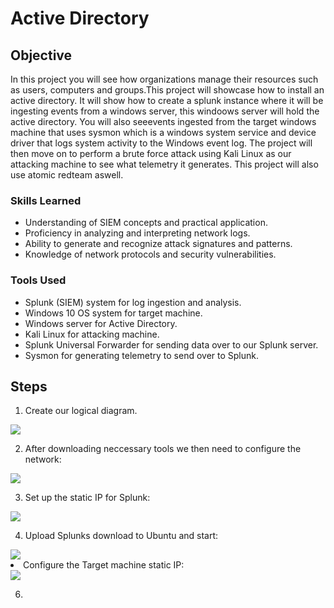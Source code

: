 # Active Directory

## Objective
In this project you will see how organizations manage their resources such as
users, computers and groups.This project will showcase how to install an active 
directory. It will show how to create a splunk instance where it will be 
ingesting events from a windows server, this windoows server will hold the active 
directory. You will also seeevents ingested from the target windows machine that
uses sysmon which is a windows system service and device driver that logs system 
activity to the Windows event log. The project will then move on to perform a
brute force attack using Kali Linux as our attacking machine to see what telemetry 
it generates. This project will also use atomic redteam aswell.



### Skills Learned

- Understanding of SIEM concepts and practical application.
- Proficiency in analyzing and interpreting network logs.
- Ability to generate and recognize attack signatures and patterns.
- Knowledge of network protocols and security vulnerabilities.


### Tools Used

- Splunk (SIEM) system for log ingestion and analysis.
- Windows 10 OS system for target machine.
- Windows server for Active Directory.
- Kali Linux for attacking machine.
- Splunk Universal Forwarder for sending data over to our Splunk server.
- Sysmon for generating telemetry to send over to Splunk.
  
## Steps

1. Create our logical diagram.

<a href="https://github.com/FrancisDunne/Active_Directory/blob/main/Diagram.pdf" download>
    <img src="https://img.shields.io/badge/-Logical%20Diagram-0000FF?style=for-the-badge" />
</a>

2. After downloading neccessary tools we then need to configure the network:

<a href="https://github.com/FrancisDunne/Active_Directory/blob/main/Nat%20Network%20setup.png">
    <img src="https://img.shields.io/badge/-NAT%20Network%20Setup-0000FF?style=for-the-badge" />
</a>

3. Set up the static IP for Splunk:

<a href="https://github.com/FrancisDunne/Active_Directory/blob/main/Static%20IP%20for%20Splunk.png">
    <img src="https://img.shields.io/badge/-Static%20IP%20for%20Splunk%20Server-0000FF?style=for-the-badge" />
</a>

4. Upload Splunks download to Ubuntu and start:

<a href="https://github.com/FrancisDunne/Active_Directory/blob/main/Upload%20splunk%20download%20to%20Ubuntu.png">
    <img src="https://img.shields.io/badge/-Upload%20Splunk%20download%20to%20Ubuntu-0000FF?style=for-the-badge" />
</a

5. Configure the Target machine static IP:

<a href="https://github.com/FrancisDunne/Active_Directory/blob/main/Configure%20Target%20machines%20static%20IP.png">
    <img src="https://img.shields.io/badge/-Target%20Machine%20static%20IP-0000FF?style=for-the-badge" />
</a>

6.




